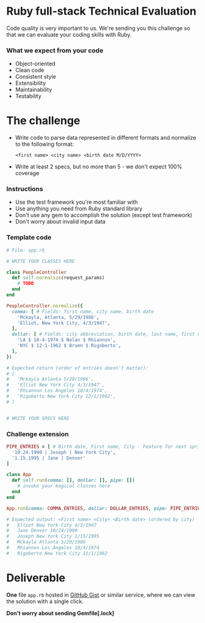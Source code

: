 # Ruby full-stack Technical Evaluation

Code quality is very important to us. We're sending you this challenge so that
we can evaluate your coding skills with Ruby.

### What we expect from your code

- Object-oriented
- Clean code
- Consistent style
- Extensibility
- Maintainability
- Testability

# The challenge

- Write code to parse data represented in different formats and normalize to the following format:

  `<first name> <city name> <birth date M/D/YYYY>`

- Write at least 2 specs, but no more than 5 - we don't expect 100% coverage

### Instructions

- Use the test framework you're most familiar with
- Use anything you need from Ruby standard library
- Don't use any gem to accomplish the solution (except test framework)
- Don't worry about invalid input data

### Template code

```ruby
# File: app.rb

# WRITE YOUR CLASSES HERE

class PeopleController
  def self.normalize(request_params)
    # TODO
  end
end

PeopleController.normalize({
  comma: [ # Fields: first name, city name, birth date
    'Mckayla, Atlanta, 5/29/1986',
    'Elliot, New York City, 4/3/1947',
  ],
  dollar: [ # Fields: city abbreviation, birth date, last name, first name
    'LA $ 10-4-1974 $ Nolan $ Rhiannon',
    'NYC $ 12-1-1962 $ Bruen $ Rigoberto',
  ],
})

# Expected return (order of entries doesn't matter):
# [
#   'Mckayla Atlanta 5/29/1986',
#   'Elliot New York City 4/3/1947',
#   'Rhiannon Los Angeles 10/4/1974',
#   'Rigoberto New York City 12/1/1962',
# ]


# WRITE YOUR SPECS HERE
```

### Challenge extension

```ruby
PIPE_ENTRIES = [ # Birth date, First name, City - Feature for next sprint!!!
  '10.24.1990 | Joseph | New York City',
  '1.15.1995 | Jane | Denver'
]

class App
  def self.run(comma: [], dollar: [], pipe: [])
    # invoke your magical classes here
  end
end

App.run(comma: COMMA_ENTRIES, dollar: DOLLAR_ENTRIES, pipe: PIPE_ENTRIES)

# Expected output: <First name> <City> <Birth date> (ordered by city)
#   Elliot New York City 4/3/1947
#   Jane Denver 10/24/1990
#   Joseph New York City 1/15/1995
#   Mckayla Atlanta 5/29/1986
#   Rhiannon Los Angeles 10/4/1974
#   Rigoberto New York City 12/1/1962
```

# Deliverable

**One** file `app.rb` hosted in [GitHub Gist](http://gist.github.com) or similar
service, where we can view the solution with a single click.

**Don't worry about sending Gemfile[.lock]**

